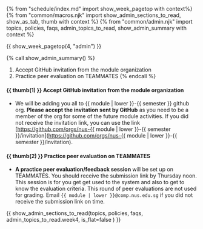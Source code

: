 {% from "schedule/index.md" import show_week_pagetop with context%}
{% from "common/macros.njk" import show_admin_sections_to_read, show_as_tab, thumb with context %}
{% from "common/admin.njk" import topics, policies, faqs, admin_topics_to_read, show_admin_summary with context %}

{{ show_week_pagetop(4, "admin") }}

{% call show_admin_summary() %}
1. Accept GitHub invitation from the module organization
1. Practice peer evaluation on TEAMMATES
{% endcall %}

<div id="additional">

#### {{ thumb(1) }} Accept GitHub invitation from the module organization

* We will be adding you all to {{ module | lower }}-{{ semester }} github org. **Please accept the invitation sent by GitHub** as you need to be a member of the org for some of the future module activities. If you did not receive the invitation link, you can use the link [https://github.com/orgs/nus-{{ module | lower }}-{{ semester }}/invitation](https://github.com/orgs/nus-{{ module | lower }}-{{ semester }}/invitation).

#### {{ thumb(2) }} Practice peer evaluation on TEAMMATES

* **A practice peer evaluation/feedback session** will be set up on TEAMMATES. You should receive the submission link by Thursday noon. This session is for you get get used to the system and also to get to know the evaluation criteria. This round of peer evaluations are not used for grading. Email `{{ module | lower }}@comp.nus.edu.sg` if you did not receive the submission link on time.
</div>

{{ show_admin_sections_to_read(topics, policies, faqs, admin_topics_to_read.week4, is_flat=false ) }}